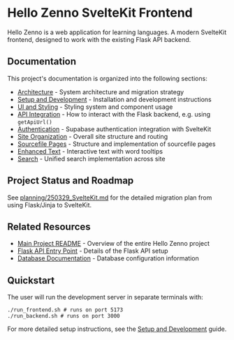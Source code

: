 # Hello Zenno SvelteKit Frontend

Hello Zenno is a web application for learning languages. A modern SvelteKit frontend, designed to work with the existing Flask API backend.

## Documentation

This project's documentation is organized into the following sections:

- [Architecture](./docs/FRONTEND_SVELTEKIT_ARCHITECTURE.md) - System architecture and migration strategy
- [Setup and Development](./docs/SETUP.md) - Installation and development instructions
- [UI and Styling](./docs/STYLING.md) - Styling system and component usage
- [API Integration](./docs/BACKEND_FLASK_API_INTEGRATION.md) - How to interact with the Flask backend, e.g. using `getApiUrl()`
- [Authentication](./docs/AUTH.md) - Supabase authentication integration with SvelteKit
- [Site Organization](./docs/SITE_ORGANISATION.md) - Overall site structure and routing
- [Sourcefile Pages](./docs/SOURCEFILE_PAGES.md) - Structure and implementation of sourcefile pages
- [Enhanced Text](./docs/ENHANCED_TEXT.md) - Interactive text with word tooltips
- [Search](./docs/SEARCH.md) - Unified search implementation across site

## Project Status and Roadmap

See [planning/250329_SvelteKit.md](../planning/250329_SvelteKit.md) for the detailed migration plan from using Flask/Jinja to SvelteKit.

## Related Resources

- [Main Project README](../README.md) - Overview of the entire Hello Zenno project
- [Flask API Entry Point](../api/index.py) - Details of the Flask API setup
- [Database Documentation](../docs/DATABASE.md) - Database configuration information

## Quickstart

The user will run the development server in separate terminals with:

```
./run_frontend.sh # runs on port 5173
./run_backend.sh # runs on port 3000
```

For more detailed setup instructions, see the [Setup and Development](./docs/SETUP.md) guide.
